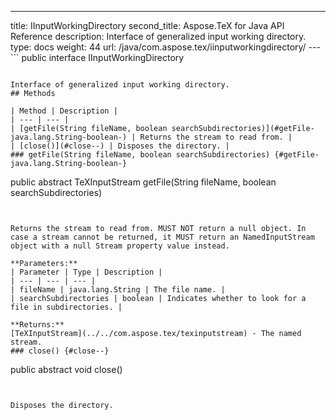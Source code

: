---
title: IInputWorkingDirectory
second_title: Aspose.TeX for Java API Reference
description: Interface of generalized input working directory.
type: docs
weight: 44
url: /java/com.aspose.tex/iinputworkingdirectory/
---```
public interface IInputWorkingDirectory
```

Interface of generalized input working directory.
## Methods

| Method | Description |
| --- | --- |
| [getFile(String fileName, boolean searchSubdirectories)](#getFile-java.lang.String-boolean-) | Returns the stream to read from. |
| [close()](#close--) | Disposes the directory. |
### getFile(String fileName, boolean searchSubdirectories) {#getFile-java.lang.String-boolean-}
```
public abstract TeXInputStream getFile(String fileName, boolean searchSubdirectories)
```


Returns the stream to read from. MUST NOT return a null object. In case a stream cannot be returned, it MUST return an NamedInputStream object with a null Stream property value instead.

**Parameters:**
| Parameter | Type | Description |
| --- | --- | --- |
| fileName | java.lang.String | The file name. |
| searchSubdirectories | boolean | Indicates whether to look for a file in subdirectories. |

**Returns:**
[TeXInputStream](../../com.aspose.tex/texinputstream) - The named stream.
### close() {#close--}
```
public abstract void close()
```


Disposes the directory.

